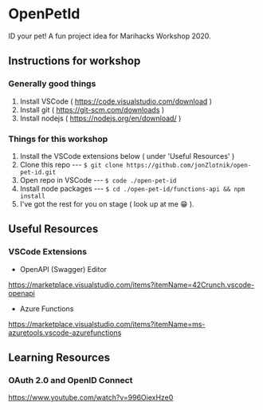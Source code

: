 # OpenPetId
ID your pet! A fun project idea for Marihacks Workshop 2020.

## Instructions for workshop

### Generally good things

1. Install VSCode ( https://code.visualstudio.com/download )
1. Install git ( https://git-scm.com/downloads )
1. Install nodejs ( https://nodejs.org/en/download/ )

### Things for this workshop

1. Install the VSCode extensions below ( under 'Useful Resources' )
1. Clone this repo --- `$ git clone https://github.com/jonZlotnik/open-pet-id.git` 
1. Open repo in VSCode --- `$ code ./open-pet-id` 
1. Install node packages --- `$ cd ./open-pet-id/functions-api && npm install`
1. I've got the rest for you on stage ( look up at me 😁 ).


## Useful Resources

### VSCode Extensions

- OpenAPI (Swagger) Editor

https://marketplace.visualstudio.com/items?itemName=42Crunch.vscode-openapi

- Azure Functions

https://marketplace.visualstudio.com/items?itemName=ms-azuretools.vscode-azurefunctions


## Learning Resources

### OAuth 2.0 and OpenID Connect

https://www.youtube.com/watch?v=996OiexHze0